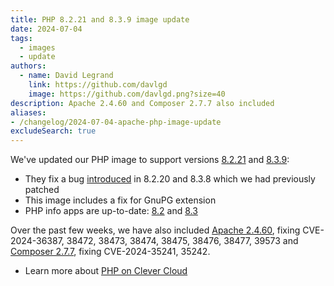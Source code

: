 ```yaml
---
title: PHP 8.2.21 and 8.3.9 image update
date: 2024-07-04
tags:
  - images
  - update
authors:
  - name: David Legrand
    link: https://github.com/davlgd
    image: https://github.com/davlgd.png?size=40
description: Apache 2.4.60 and Composer 2.7.7 also included
aliases:
- /changelog/2024-07-04-apache-php-image-update
excludeSearch: true
---
```


We've updated our PHP image to support versions [8.2.21](https://www.php.net/ChangeLog-8.php#8.2.21) and [8.3.9](https://www.php.net/ChangeLog-8.php#8.3.9):
* They fix a bug [introduced](https://github.com/api-platform/core/issues/6416) in 8.2.20 and 8.3.8 which we had previously patched
* This image includes a fix for GnuPG extension
* PHP info apps are up-to-date: [8.2](https://php82info.cleverapps.io) and [8.3](https://php83info.cleverapps.io)

Over the past few weeks, we have also included [Apache 2.4.60](https://dlcdn.apache.org/httpd/CHANGES_2.4.60), fixing CVE-2024-36387, 38472, 38473, 38474, 38475, 38476, 38477, 39573 and [Composer 2.7.7](https://github.com/composer/composer/releases/tag/2.7.7), fixing CVE-2024-35241, 35242.

* Learn more about [PHP on Clever Cloud](/developers/doc/applications/php/)
